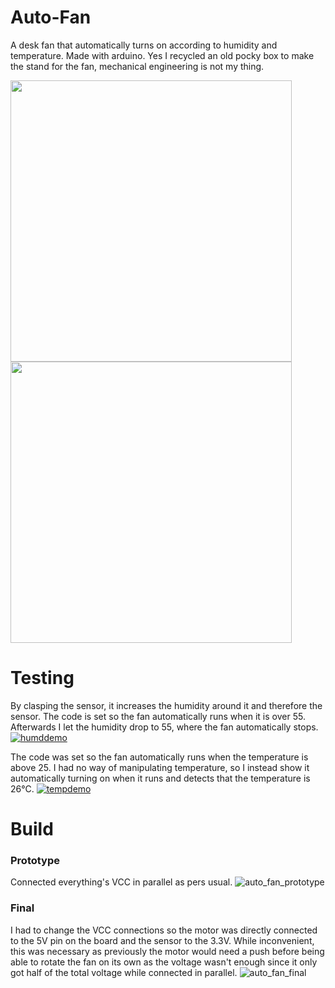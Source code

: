 # Auto-Fan
A desk fan that automatically turns on according to humidity and temperature. Made with arduino.
Yes I recycled an old pocky box to make the stand for the fan, mechanical engineering is not my thing. 

<img src="https://github.com/OsamaMIT/Auto-Fan/assets/114868997/a0cebc94-8979-45e1-8586-99c62d8ce1a6" width="450" />
<img src="https://github.com/OsamaMIT/Auto-Fan/assets/114868997/5d65e36c-b94e-4e95-8e77-d20a7c0c072b" width="450" />

# Testing
By clasping the sensor, it increases the humidity around it and therefore the sensor. The code is set so the fan automatically runs when it is over 55.
Afterwards I let the humidity drop to 55, where the fan automatically stops.
[![humddemo](http://img.youtube.com/vi/ZbTbx0sURJI/0.jpg)](http://www.youtube.com/watch?v=ZbTbx0sURJI "Automatic Fan (Humidity Demo)")

The code was set so the fan automatically runs when the temperature is above 25.
I had no way of manipulating temperature, so I instead show it automatically turning on when it runs and detects that the temperature is 26°C.
[![tempdemo](http://img.youtube.com/vi/kgGQG-pPAWs/0.jpg)](http://www.youtube.com/watch?v=kgGQG-pPAWs "Automatic Fan (Temperature Demo)")

# Build
### Prototype
Connected everything's VCC in parallel as pers usual.
![auto_fan_prototype](https://github.com/OsamaMIT/Auto-Fan/assets/114868997/8361c1af-291e-40de-8448-b1b1b36d600d)
### Final
I had to change the VCC connections so the motor was directly connected to the 5V pin on the board and the sensor to the 3.3V.
While inconvenient, this was necessary as previously the motor would need a push before being able to rotate the fan on its own as the voltage wasn't enough since it only got half of the total voltage while connected in parallel.
![auto_fan_final](https://github.com/OsamaMIT/Auto-Fan/assets/114868997/28a1f0f8-b014-487b-8247-90e37f3e85b0)
